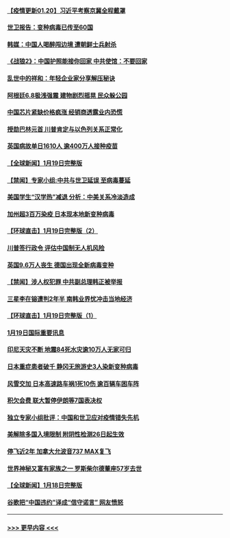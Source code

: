 #### [【疫情更新01.20】习近平考察京冀全程戴罩](../pages/prog202/a103034335.md) 
#### [世卫报告：变种病毒已传至60国](../pages/prog202/a103036186.md) 
#### [韩媒：中国人喝醉闯边境 遭朝鲜士兵射杀](../pages/prog202/a103036174.md) 
#### [《战狼2》：中国护照能接你回家 中共使馆：不要回家](../pages/prog202/a103036142.md) 
#### [乱世中的祥和：年轻企业家分享解压秘诀](../pages/prog202/a103036034.md) 
#### [阿根廷6.8极浅强震 建物剧烈摇晃 民众躲公园](../pages/prog202/a103035997.md) 
#### [中国芯片紧缺价格疯涨 经销商透露业内恐慌](../pages/prog202/a103035947.md) 
#### [授勋巴林元首 川普肯定与以色列关系正常化](../pages/prog202/a103035933.md) 
#### [英国病故单日1610人 逾400万人接种疫苗](../pages/prog202/a103035920.md) 
#### [【全球新闻】1月19日完整版](../pages/prog202/a103035843.md) 
#### [【禁闻】专家小组:中共与世卫延误 至病毒蔓延](../pages/prog202/a103035562.md) 
#### [美国学生“汉学热”减退 分析：中美关系冷淡造成](../pages/prog202/a103035777.md) 
#### [加州超3百万染疫 日本现本地新变种病毒](../pages/prog202/a103035725.md) 
#### [【环球直击】1月19日完整版（2）](../pages/prog202/a103035622.md) 
#### [川普签行政令 评估中国制无人机风险](../pages/prog202/a103035597.md) 
#### [英国9.6万人丧生 德国出现全新病毒变种](../pages/prog202/a103035548.md) 
#### [【禁闻】涉人权犯罪 中共副总理韩正被举报](../pages/prog202/a103035489.md) 
#### [三星李在镕遭判2年半 南韩业界忧冲击当地经济](../pages/prog202/a103035481.md) 
#### [【环球直击】1月19日完整版（1）](../pages/prog202/a103035393.md) 
#### [1月19日国际重要讯息](../pages/prog202/a103035312.md) 
#### [印尼天灾不断 地震84死水灾逾10万人无家可归](../pages/prog202/a103035267.md) 
#### [日本重症患者破千 静冈无旅游史3人染新变种病毒](../pages/prog202/a103035259.md) 
#### [风雪交加 日本高速路车祸1死10伤 逾百辆车困车阵](../pages/prog202/a103035250.md) 
#### [积欠会费 联大暂停伊朗等7国表决权](../pages/prog202/a103035141.md) 
#### [独立专家小组批评：中国和世卫应对疫情错失先机](../pages/prog202/a103035131.md) 
#### [美解除多国入境限制 附阴性检测26日起生效](../pages/prog202/a103035114.md) 
#### [停飞近2年 加拿大允波音737 MAX复飞](../pages/prog202/a103035089.md) 
#### [世界神秘又富有家族之一 罗斯柴尔德董座57岁去世](../pages/prog202/a103034920.md) 
#### [【全球新闻】1月18日完整版](../pages/prog202/a103035046.md) 
#### [谷歌把“中国违约”译成“信守诺言” 网友愤怒](../pages/prog202/a103034962.md) 

----
#### [ >>> 更早内容 <<< ](../indexes/prog202-earlier.md)
